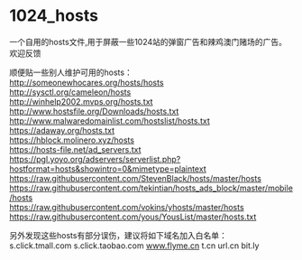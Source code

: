 # 1024_hosts
一个自用的hosts文件,用于屏蔽一些1024站的弹窗广告和辣鸡澳门赌场的广告。欢迎反馈

顺便贴一些别人维护可用的hosts：  
http://someonewhocares.org/hosts/hosts  
http://sysctl.org/cameleon/hosts  
http://winhelp2002.mvps.org/hosts.txt  
http://www.hostsfile.org/Downloads/hosts.txt   
http://www.malwaredomainlist.com/hostslist/hosts.txt  
https://adaway.org/hosts.txt  
https://hblock.molinero.xyz/hosts  
https://hosts-file.net/ad_servers.txt    
https://pgl.yoyo.org/adservers/serverlist.php?hostformat=hosts&showintro=0&mimetype=plaintext  
https://raw.githubusercontent.com/StevenBlack/hosts/master/hosts  
https://raw.githubusercontent.com/tekintian/hosts_ads_block/master/mobile/hosts  
https://raw.githubusercontent.com/vokins/yhosts/master/hosts  
https://raw.githubusercontent.com/yous/YousList/master/hosts.txt  

另外发现这些hosts有部分误伤，建议将如下域名加入白名单：  
s.click.tmall.com    s.click.taobao.com    www.flyme.cn    t.cn    url.cn    bit.ly  
